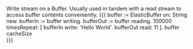 Write stream on a Buffer. Usually used in tandem with a read stream to access buffer contents conveniently.
{{{
	buffer := ElasticBuffer on: String new.
	bufferIn := buffer writing.
	bufferOut := buffer reading.
	100000 timesRepeat: [ bufferIn write: 'Hello World'. bufferOut read: 11 ].
	buffer cacheSize  
}}}
